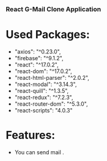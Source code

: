 ### React G-Mail Clone Application

# Used Packages:

- "axios": "^0.23.0",
- "firebase": "^9.1.2",
- "react": "^17.0.2",
- "react-dom": "^17.0.2",
- "react-html-parser": "^2.0.2",
- "react-modal": "^3.14.3",
- "react-quill": "^1.3.5",
- "react-redux": "^7.2.3",
- "react-router-dom": "^5.3.0",
- "react-scripts": "4.0.3"

# Features:

- You can send mail .
